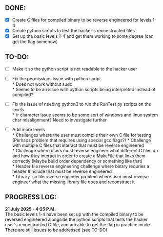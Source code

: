 ## DONE:
- [X]  Create C files for compiled binary to be reverse engineered for levels 1-4
- [X]  Create python scripts to test the hacker's reconstructed files
- [X]  Set up the basic levels 1-4 and get them working to some degree (can get the flag somehow)

## TO-DO:
- [ ]  Make it so the python script is not readable to the hacker user
- [ ]  Fix the permissions issue with python script  
        * Does not work without sudo  
        * Seems to be an issue with python scripts being interpreted instead of compiled?
- [ ]  Fix the issue of needing python3 to run the RunTest.py scripts on the levels  
        * \r character issue seems to be some sort of windows and linux system char misalignment? Need to investigate further
- [ ]  Add more levels  
        * Challenges where the user must compile their own C file for testing (Perhaps problem that requires using special gcc flags?) 
        * Challenge with multiple C files that interact that must be reverse engineered  
        * Challenge where users must reverse engineer what different C files do and how they interact              in order to create a MakeFile that links them correctly (Maybe build order dependency or something like that)  
        * Header file reverse engineering challenge where binary requries a header #include that must              be reverse engineered  
        * Library .so file reverse engineer problem where user must reverse engineer what the missing              library file does and reconstruct it


## PROGRESS LOG:
**21 July 2025 - 4:25 P.M.**  
The basic levels 1-4 have been set up with the compiled binary to be reversed engineered alongside the python scripts that tests the hacker user's reconstructed C file, and am able to get the flag in practice mode. There are still issues to be addressed (see TO-DO)

